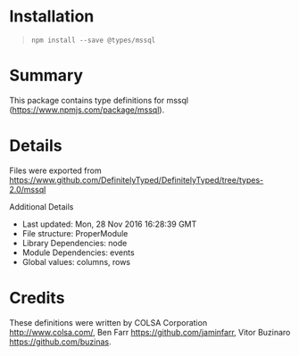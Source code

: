# Installation
> `npm install --save @types/mssql`

# Summary
This package contains type definitions for mssql (https://www.npmjs.com/package/mssql).

# Details
Files were exported from https://www.github.com/DefinitelyTyped/DefinitelyTyped/tree/types-2.0/mssql

Additional Details
 * Last updated: Mon, 28 Nov 2016 16:28:39 GMT
 * File structure: ProperModule
 * Library Dependencies: node
 * Module Dependencies: events
 * Global values: columns, rows

# Credits
These definitions were written by COLSA Corporation <http://www.colsa.com/>, Ben Farr <https://github.com/jaminfarr>, Vitor Buzinaro <https://github.com/buzinas>.
